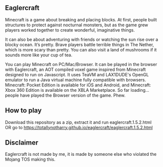 ## Eaglercraft
Minecraft is a game about breaking and placing blocks. At first, people built structures to protect against nocturnal monsters, but as the game grew players worked together to create wonderful, imaginative things.

It can also be about adventuring with friends or watching the sun rise over a blocky ocean. It’s pretty. Brave players battle terrible things in The Nether, which is more scary than pretty. You can also visit a land of mushrooms if it sounds more like your cup of tea.

You can play Minecraft on PC/Mac/Browser. It can be played in the browser with Eaglercraft, an AOT compiled voxel game inspired from Minecraft designed to run on Javascript. It uses TeaVM and LAX1DUDE's OpenGL emulator to run a Java virtual machine fully compatible with browsers. Minecraft: Pocket Edition is available for iOS and Android, and Minecraft: Xbox 360 Edition is available on the XBLA Marketplace. So far loading... people have played the Browser version of the game. Phew.

## How to play
Download this repository as a zip, extract it and run eaglercraft.1.5.2.html OR go to https://totallynotharry.github.io/eaglercraft/eaglercraft.1.5.2.html

## Disclaimer
Eaglercraft is not made by me, it is made by someone else who violated the Mojang TOS making this.
